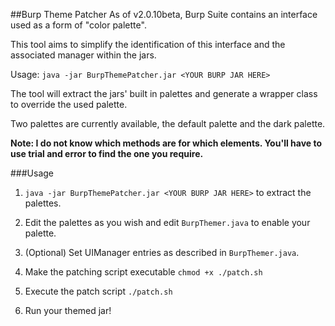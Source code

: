 ##Burp Theme Patcher
As of v2.0.10beta, Burp Suite contains an interface used as a form of "color palette".

This tool aims to simplify the identification of this interface and the associated manager within the jars.

Usage: `java -jar BurpThemePatcher.jar <YOUR BURP JAR HERE>`
 
The tool will extract the jars' built in palettes and generate a wrapper class to override the used palette.

Two palettes are currently available, the default palette and the dark palette.

**Note: I do not know which methods are for which elements. You'll have to use trial and error to find the one you require.**


###Usage 
1) `java -jar BurpThemePatcher.jar <YOUR BURP JAR HERE>` to extract the palettes.

2) Edit the palettes as you wish and edit `BurpThemer.java` to enable your palette.

3) (Optional) Set UIManager entries as described in `BurpThemer.java`.

4) Make the patching script executable `chmod +x ./patch.sh`

5) Execute the patch script `./patch.sh`

6) Run your themed jar!